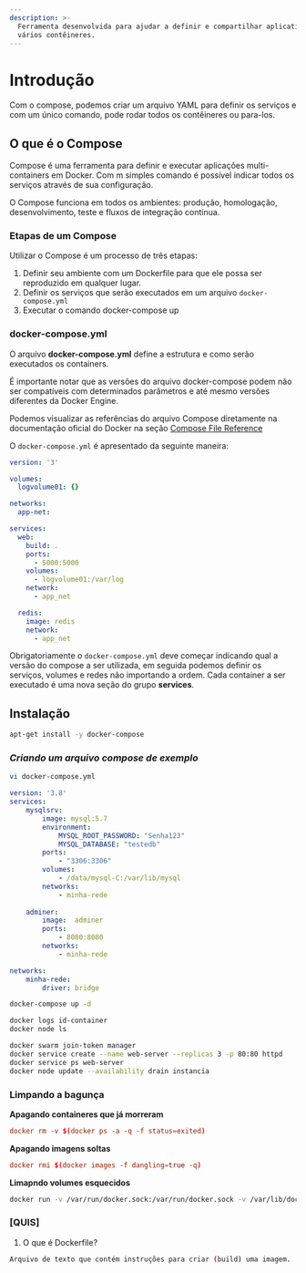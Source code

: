 ```yaml
---
description: >-
  Ferramenta desenvolvida para ajudar a definir e compartilhar aplicativos com
  vários contêineres.
---
```


# Introdução

Com o compose, podemos criar um arquivo YAML para definir os serviços e com um único comando, pode rodar todos os contêineres ou para-los.

## O que é o Compose

Compose é uma ferramenta para definir e executar aplicações multi-containers em Docker. Com m simples comando é possível indicar todos os serviços através de sua configuração.

O Compose funciona em todos os ambientes: produção, homologação, desenvolvimento, teste e fluxos de integração contínua.

### Etapas de um Compose

Utilizar o Compose é um processo de três etapas:

1. Definir seu ambiente com um Dockerfile para que ele possa ser reproduzido em qualquer lugar.
2. Definir os serviços que serão executados em um arquivo `docker-compose.yml`
3. Executar o comando docker-compose up

### docker-compose.yml

O arquivo **docker-compose.yml** define a estrutura e como serão executados os containers.

É importante notar que as versões do arquivo docker-compose podem não ser compatíveis com determinados parâmetros e até mesmo versões diferentes da Docker Engine.

Podemos visualizar as referências do arquivo Compose diretamente na documentação oficial do Docker na seção [Compose File Reference](https://docs.docker.com/compose/compose-file)

O `docker-compose.yml` é apresentado da seguinte maneira:

```yml
version: '3'

volumes:
  logvolume01: {}

networks:
  app-net:

services:
  web:
    build: .
    ports:
      - 5000:5000
    volumes:
      - logvolume01:/var/log
    network:
      - app_net

  redis:
    image: redis
    network:
      - app_net
```

Obrigatoriamente o `docker-compose.yml` deve começar indicando qual a versão do compose a ser utilizada, em seguida podemos definir os serviços, volumes e redes não importando a ordem. Cada container a ser executado é uma nova seção do grupo **services**.

## Instalação

```bash
apt-get install -y docker-compose
```

### _**Criando um arquivo compose de exemplo**_

```bash
vi docker-compose.yml
```

```yml
version: '3.8'
services:
    mysqlsrv:
        image: mysql:5.7
        environment:
            MYSQL_ROOT_PASSWORD: "Senha123"
            MYSQL_DATABASE: "testedb"
        ports:
            - "3306:3306"
        volumes:
            - /data/mysql-C:/var/lib/mysql
        networks:
            - minha-rede
    
    adminer:
        image:  adminer
        ports:
            - 8080:8080
        networks:
            - minha-rede

networks:
    minha-rede:
        driver: bridge
```

```bash
docker-compose up -d
```

```bash
docker logs id-container
docker node ls
```

```bash
docker swarm join-token manager
docker service create --name web-server --replicas 3 -p 80:80 httpd
docker service ps web-server
docker node update --availability drain instancia
```

### Limpando a bagunça

**Apagando containeres que já morreram**

```conf
docker rm -v $(docker ps -a -q -f status=exited)
```

**Apagando imagens soltas**

```conf
docker rmi $(docker images -f dangling=true -q)
```

**Limapndo volumes esquecidos**

```bash
docker run -v /var/run/docker.sock:/var/run/docker.sock -v /var/lib/docker:/var/lib/docker -rm martin/docker-cleanup-volumes
```

### \[QUIS]

1. O que é Dockerfile?

```bash
Arquivo de texto que contém instruções para criar (build) uma imagem.
```
